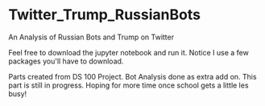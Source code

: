 # Twitter_Trump_RussianBots
An Analysis of Russian Bots and Trump on Twitter

Feel free to download the jupyter notebook and run it. Notice I use a few packages you'll have to  download. 

Parts created from DS 100 Project. Bot Analysis done as extra add on. This part is still in progress. 
Hoping for more time once school gets a little les busy!
